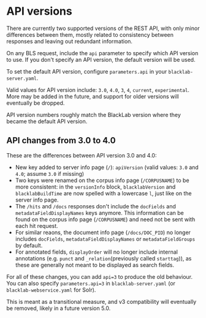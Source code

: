 # API versions

There are currently two supported versions of the REST API, with only minor differences between them, mostly related to consistency between responses and leaving out redundant information.

On any BLS request, include the `api` parameter to specify which API version to use. If you don't specify an API version, the default version will be used. 

To set the default API version, configure `parameters.api` in your `blacklab-server.yaml`.

Valid values for API version include: `3.0`, `4.0`, `3`, `4`, `current`, `experimental`. More may be added in the future, and support for older versions will eventually be dropped.

API version numbers roughly match the BlackLab version where they became the default API version.


## API changes from 3.0 to 4.0

These are the differences between API version 3.0 and 4.0:

- New key added to server info page (`/`): `apiVersion` (valid values: `3.0` and `4.0`; assume `3.0` if missing)
- Two keys were renamed on the corpus info page (`/CORPUSNAME`) to be more consistent: in the `versionInfo` block,
  `blacklabVersion` and `blacklabBuildTime` are now spelled with a lowercase `l`, just like on the server info page.
- The `/hits` and `/docs` responses don't include the `docFields` and `metadataFieldDisplayNames` keys anymore.
  This information can be found on the corpus info page (`/CORPUSNAME`) and need not be sent with each hit request.
- For similar reaons, the document info page (`/docs/DOC_PID`) no longer includes `docFields`, `metadataFieldDisplayNames` or
  `metadataFieldGroups` by default.
- For annotated fields, `displayOrder` will no longer include internal annotations (e.g. `punct` and `_relation`(previously called `starttag`)), as these are generally not meant to be displayed as search fields.

For all of these changes, you can add `api=3` to produce the old behaviour. You can also specify
`parameters.api=3` in `blacklab-server.yaml` (or `blacklab-webservice.yaml` for Solr).

This is meant as a transitional measure, and v3 compatibility will eventually be removed, likely in a future version 5.0.
